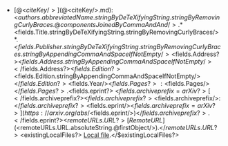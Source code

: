 - [@<$citeKey/>](@<$citeKey/>.md): <$authors.abbreviatedName.stringByDeTeXifyingString.stringByRemovingCurlyBraces.@componentsJoinedByCommaAndAnd/>. *<$fields.Title.stringByDeTeXifyingString.stringByRemovingCurlyBraces/>*. <$fields.Publisher.stringByDeTeXifyingString.stringByRemovingCurlyBraces.stringByAppendingCommaAndSpaceIfNotEmpty/><$fields.Address?><$fields.Address.stringByAppendingCommaAndSpaceIfNotEmpty/></$fields.Address?><$fields.Edition?><$fields.Edition.stringByAppendingCommaAndSpaceIfNotEmpty/></$fields.Edition?><$fields.Year/><$fields.Pages?>:<$fields.Pages/></$fields.Pages?>.<$fields.eprint?> <$fields.archiveprefix=arXiv?>[</$fields.archiveprefix?><$fields.archiveprefix?><$fields.archiveprefix/>:</$fields.archiveprefix?><$fields.eprint/><$fields.archiveprefix=arXiv?>](https://arxiv.org/abs/<$fields.eprint/>)</$fields.archiveprefix?>.</$fields.eprint?><$remoteURLs.URL?> [Remote URL](<$remoteURLs.URL.absoluteString.@firstObject/>).</$remoteURLs.URL?><$existingLocalFiles?> [Local file](file://<$existingLocalFiles.path.@firstObject/>).</$existingLocalFiles?>
